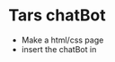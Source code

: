 # Tars chatBot

- Make a html/css page
- insert the chatBot in <script> : https://help.hellotars.com/en/articles/1001447-adding-bot-widget-on-your-site

![MicrosoftTeams-image (1)](https://user-images.githubusercontent.com/70896774/145586303-17ee48cc-27a8-44f9-8394-8305fd45f9a0.png)
  
_Here an example with a codepen file_

```python
DISCLAIMER

# You only have 14days free trial, after that you will have to subscribe to one of their offer


```
